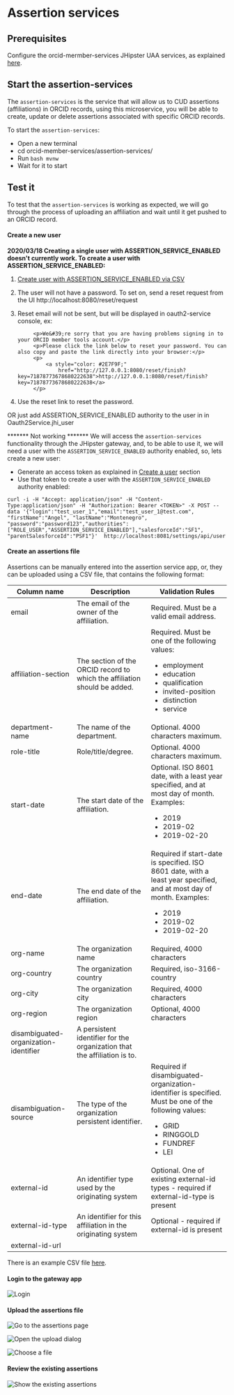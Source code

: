 # Assertion services

## Prerequisites

Configure the orcid-mermber-services JHipster UAA services, as explained [here](README.md).

## Start the assertion-services

The `assertion-services` is the service that will allow us to CUD assertions (affiliations) in ORCID records, using this microservice, you will be able to create, update or delete assertions associated with specific ORCID records.

To start the `assertion-services`:

- Open a new terminal 
- cd orcid-member-services/assertion-services/
- Run `bash mvnw`
- Wait for it to start

## Test it

To test that the `assertion-services` is working as expected, we will go through the process of uploading an affiliation and wait until it get pushed to an ORCID record.

#### Create a new user
**2020/03/18 Creating a single user with ASSERTION_SERVICE_ENABLED doesn't currently work. To create a user with ASSERTION_SERVICE_ENABLED:**
1. [Create user with ASSERTION_SERVICE_ENABLED via CSV](https://github.com/ORCID/orcid-member-services/blob/master/USER_SETTINGS_SERVICE.md#create-multiple-users-from-csv)
2. The user will not have a password. To set on, send a reset request from the UI http://localhost:8080/reset/request
3. Reset email will not be sent, but will be displayed in oauth2-service console, ex:

		    <p>We&#39;re sorry that you are having problems signing in to your ORCID member tools account.</p>
		    <p>Please click the link below to reset your password. You can also copy and paste the link directly into your browser:</p>
		    <p>
			    <a style="color: #2E7F9F;"
				    href="http://127.0.0.1:8080/reset/finish?key=71878773678680222638">http://127.0.0.1:8080/reset/finish?key=71878773678680222638</a>
		    </p>

4. Use the reset link to reset the password.

OR just add ASSERTION_SERVICE_ENABLED authority to the user in in Oauth2Service.jhi_user

******* Not working *******
We will access the `assertion-services` functionality through the JHipster gateway, and, to be able to use it, we will need a user with the `ASSERTION_SERVICE_ENABLED` authority enabled, so, lets create a new user:

- Generate an access token as explained in [Create a user](#Create-a-user) section
- Use that token to create a user with the `ASSERTION_SERVICE_ENABLED` authority enabled:
```
curl -i -H "Accept: application/json" -H "Content-Type:application/json" -H "Authorization: Bearer <TOKEN>" -X POST --data '{"login":"test_user_1","email":"test_user_1@test.com", "firstName":"Angel", "lastName":"Montenegro", "password":"password123","authorities":["ROLE_USER","ASSERTION_SERVICE_ENABLED"],"salesforceId":"SF1", "parentSalesforceId":"PSF1"}'  http://localhost:8081/settings/api/user

```

#### Create an assertions file

Assertions can be manually entered into the assertion service app, or, they can be uploaded using a CSV file, that contains the following format:

 Column name | Description | Validation Rules
--------------------|--------------------------|--------------------------
 email | The email of the owner of the affiliation. | Required. Must be a valid email address. 
 affiliation-section | The section of the ORCID record to which the affiliation should be added. | Required. Must be one of the following values: <ul><li>employment</li><li>education</li><li>qualification</li><li>invited-position</li><li>distinction</li><limembership></li><li>service</li></ul>
department-name | The name of the department. | Optional. 4000 characters maximum. | 
role-title | Role/title/degree. | Optional. 4000 characters maximum. | 
start-date | The start date of the affiliation. | Optional. ISO 8601 date, with a least year specified, and at most day of month. Examples:<ul><li>2019</li><li>2019-02</li><li>2019-02-20</li></ul> | 
end-date | The end date of the affiliation. | Required if start-date is specified. ISO 8601 date, with a least year specified, and at most day of month. Examples:  <ul> <li>2019</li> <li>2019-02</li> <li>2019-02-20</li> </ul> |
org-name | The organization name | Required, 4000 characters |
org-country | The organization country | Required, iso-3166-country |
org-city | The organization city | Required, 4000 characters |
org-region | The organization region | Optional, 4000 characters |
disambiguated-organization-identifier | A persistent identifier for the organization that the affiliation is to. |   |
disambiguation-source | The type of the organization persistent identifier. | Required if disambiguated-organization-identifier is specified. Must be one of the following values:  <ul> <li>GRID</li> <li>RINGGOLD</li> <li>FUNDREF</li> <li>LEI</li> </ul> |
external-id | An identifier type used by the originating system | Optional.  One of existing external-id types - required if external-id-type is present |
external-id-type | An identifier for this affiliation in the originating system | Optional - required if external-id is present |
external-id-url | |

There is an example CSV file [here](./README/test.csv).

#### Login to the gateway app

![Login](./README/login.png)

#### Upload the assertions file

![Go to the assertions page](./README/go_to_assertions.png)

![Open the upload dialog](./README/open_upload_dialog.png)

![Choose a file](.//README/choose_file.png)

#### Review the existing assertions

![Show the existing assertions](./README/show_assertions.png)
